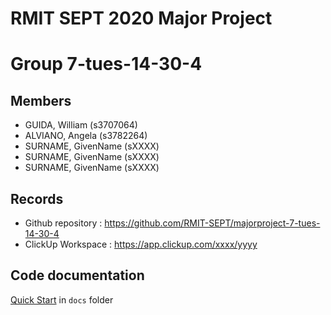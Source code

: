 # RMIT SEPT 2020 Major Project

# Group 7-tues-14-30-4

## Members
* GUIDA, William (s3707064)
* ALVIANO, Angela (s3782264)
* SURNAME, GivenName (sXXXX)
* SURNAME, GivenName (sXXXX)
* SURNAME, GivenName (sXXXX)

## Records

* Github repository : https://github.com/RMIT-SEPT/majorproject-7-tues-14-30-4
* ClickUp Workspace : https://app.clickup.com/xxxx/yyyy


## Code documentation

[Quick Start](/docs/README.md) in `docs` folder

